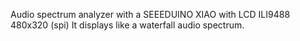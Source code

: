 Audio spectrum analyzer with a SEEEDUINO XIAO with LCD ILI9488 480x320 (spi)
It displays like a waterfall audio spectrum.
